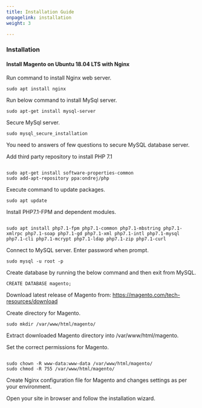 ```yaml
---
title: Installation Guide
onpagelink: installation
weight: 3

---
```


### **Installation**

#### **Install Magento on Ubuntu 18.04 LTS with Nginx**

Run command to install Nginx web server.

 ```
 sudo apt install nginx 
```

Run below command to install MySql server.

 ```
 sudo apt-get install mysql-server
```

Secure MySql server.

 ```
 sudo mysql_secure_installation
```

You need to answers of few questions to secure MySQL database server.

Add third party repository to install PHP 7.1

 ```
 
sudo apt-get install software-properties-common
sudo add-apt-repository ppa:ondrej/php

```

Execute command to update packages.

 ```
 sudo apt update  
```

Install PHP7.1-FPM and dependent modules.

 ```
 
sudo apt install php7.1-fpm php7.1-common php7.1-mbstring php7.1-xmlrpc php7.1-soap php7.1-gd php7.1-xml php7.1-intl php7.1-mysql php7.1-cli php7.1-mcrypt php7.1-ldap php7.1-zip php7.1-curl

```

Connect to MySQL server. Enter password when prompt.

 ```
 sudo mysql -u root -p
```

Create database by running the below command and then exit from MySQL.

 ```
 CREATE DATABASE magento;
```

Download latest release of Magento from: https://magento.com/tech-resources/download

Create directory for Magento.

 ```
 sudo mkdir /var/www/html/magento/
```

Extract downloaded Magento directory into /var/www/html/magento.

Set the correct permissions for Magento.

 ```

sudo chown -R www-data:www-data /var/www/html/magento/
sudo chmod -R 755 /var/www/html/magento/

```

Create Nginx configuration file for Magento and changes settings as per your environment.

Open your site in browser and follow the installation wizard.

